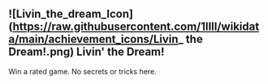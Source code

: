 ## ![Livin_the_dream_Icon](https://raw.githubusercontent.com/1IlIl/wikidata/main/achievement_icons/Livin_ the Dream!.png) Livin' the Dream!





Win a rated game. No secrets or tricks here.

